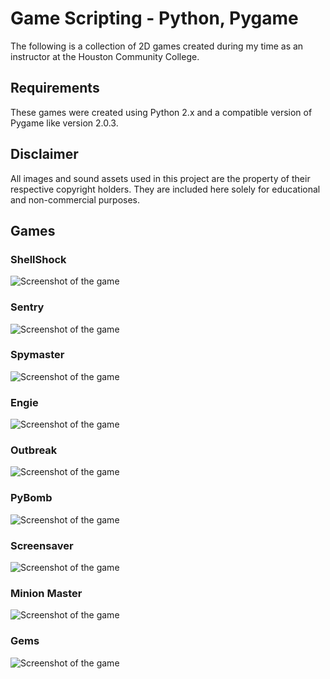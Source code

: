 # Game Scripting - Python, Pygame

The following is a collection of 2D games created during my time as an instructor at the Houston Community College.

## Requirements

These games were created using Python 2.x and a compatible version of Pygame like version 2.0.3.

## Disclaimer

All images and sound assets used in this project are the property of their respective copyright holders. They are included here solely for educational and non-commercial purposes.

## Games

### ShellShock
![Screenshot of the game](Examples/shellShock/shellShock.png)

### Sentry
![Screenshot of the game](Examples/sentry/sentry.png)

### Spymaster
![Screenshot of the game](Examples/spymaster/spymaster.png)

### Engie
![Screenshot of the game](Examples/engie/engie.png)

### Outbreak
![Screenshot of the game](Examples/outbreak/outbreak.png)

### PyBomb
![Screenshot of the game](Examples/pybomb/pybomb.png)

### Screensaver
![Screenshot of the game](Examples/screenSaver/screenSaver.png)

### Minion Master
![Screenshot of the game](Examples/necromancer/necromancer.png)

### Gems
![Screenshot of the game](Examples/gemstones/gemstones.png)
